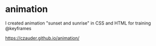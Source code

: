 <h1> animation </h1>
I created animation "sunset and sunrise" in CSS and HTML for training @keyframes

https://czauder.github.io/animation/
